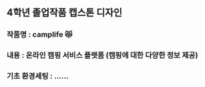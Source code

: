 ## 4학년 졸업작품 캡스톤 디자인 

  

### 작품명 : camplife 😻

### 내용 : 온라인 캠핑 서비스 플랫폼 (캠핑에 대한 다양한 정보 제공)


### 기초 환경세팅 : ......
